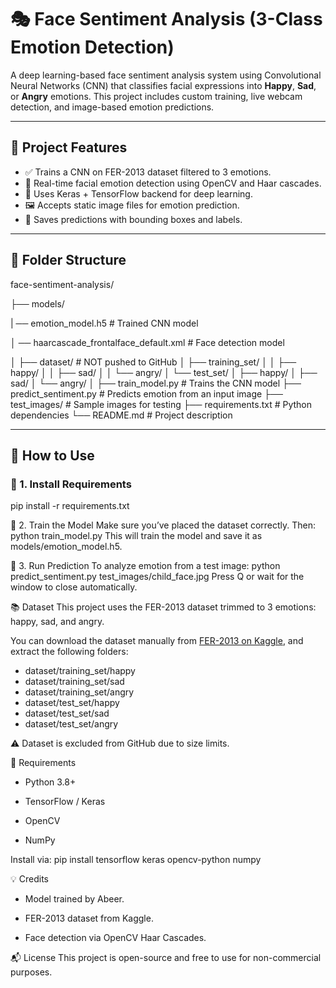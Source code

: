 # 🎭 Face Sentiment Analysis (3-Class Emotion Detection)

A deep learning-based face sentiment analysis system using Convolutional Neural Networks (CNN) that classifies facial expressions into **Happy**, **Sad**, or **Angry** emotions. This project includes custom training, live webcam detection, and image-based emotion predictions.

---

## 📌 Project Features

- ✅ Trains a CNN on FER-2013 dataset filtered to 3 emotions.
- 🎥 Real-time facial emotion detection using OpenCV and Haar cascades.
- 🧠 Uses Keras + TensorFlow backend for deep learning.
- 🖼️ Accepts static image files for emotion prediction.
- 💾 Saves predictions with bounding boxes and labels.

---

## 📁 Folder Structure

face-sentiment-analysis/

├── models/

|   ── emotion_model.h5 # Trained CNN model

│   ── haarcascade_frontalface_default.xml # Face detection model

│
├── dataset/ # NOT pushed to GitHub
│ ├── training_set/
│ │ ├── happy/
│ │ ├── sad/
│ │ └── angry/
│ └── test_set/
│ ├── happy/
│ ├── sad/
│ └── angry/
│
├── train_model.py # Trains the CNN model
├── predict_sentiment.py # Predicts emotion from an input image
├── test_images/ # Sample images for testing
├── requirements.txt # Python dependencies
└── README.md # Project description

---

## 🚀 How to Use

### 📌 1. Install Requirements
pip install -r requirements.txt

📌 2. Train the Model
Make sure you’ve placed the dataset correctly. Then:
python train_model.py
This will train the model and save it as models/emotion_model.h5.

📌 3. Run Prediction
To analyze emotion from a test image:
python predict_sentiment.py test_images/child_face.jpg
Press Q or wait for the window to close automatically.

📚 Dataset
This project uses the FER-2013 dataset trimmed to 3 emotions: happy, sad, and angry.

You can download the dataset manually from [FER-2013 on Kaggle](https://www.kaggle.com/datasets/msambare/fer2013), and extract the following folders:

- dataset/training_set/happy
- dataset/training_set/sad
- dataset/training_set/angry
- dataset/test_set/happy
- dataset/test_set/sad
- dataset/test_set/angry
  
⚠️ Dataset is excluded from GitHub due to size limits.

  
🔧 Requirements

 - Python 3.8+

 - TensorFlow / Keras

 - OpenCV

 - NumPy

Install via:
pip install tensorflow keras opencv-python numpy

💡 Credits

- Model trained by Abeer.

- FER-2013 dataset from Kaggle.

- Face detection via OpenCV Haar Cascades.

📬 License
This project is open-source and free to use for non-commercial purposes.
